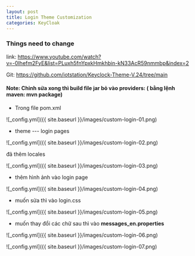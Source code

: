 ```yaml
---
layout: post
title: Login Theme Customization
categories: KeyCloak
---
```


### Things need to change


link: https://www.youtube.com/watch?v=-0Ihefm2FyE&list=PLuxh5fnYpxkHmkhbin-kN33AcR59nmmbp&index=2

Git: https://github.com/iotstation/Keyclock-Theme-V.24/tree/main

#### Note: Chỉnh sửa xong thì build file jar bỏ vào providers: ( bằng lệnh maven: mvn package)
- Trong file pom.xml

![_config.yml]({{ site.baseurl }}/images/custom-login-01.png)

- theme --- login pages

![_config.yml]({{ site.baseurl }}/images/custom-login-02.png)

 đã thêm locales

![_config.yml]({{ site.baseurl }}/images/custom-login-03.png)

- thêm hình ảnh vào login page

![_config.yml]({{ site.baseurl }}/images/custom-login-04.png)

- muốn sửa thì vào login.css


![_config.yml]({{ site.baseurl }}/images/custom-login-05.png)

- muốn thay đổi các chữ sau thì vào **messages_en.properties**

![_config.yml]({{ site.baseurl }}/images/custom-login-06.png)

![_config.yml]({{ site.baseurl }}/images/custom-login-07.png)
